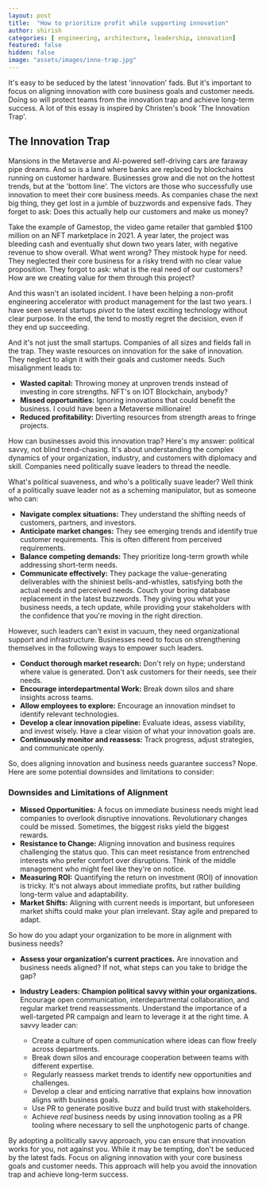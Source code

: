 ```yaml
---
layout: post
title:  "How to prioritize profit while supporting innovation"
author: shirish
categories: [ engineering, architecture, leadership, innovation]
featured: false
hidden: false
image: "assets/images/inno-trap.jpg"
---
```


It's easy to be seduced by the latest 'innovation' fads. But it's important to focus on aligning innovation with core business goals and customer needs. Doing so will protect teams from the innovation trap and achieve long-term success. A lot of this essay is inspired by Christen's book 'The Innovation Trap'.

## The Innovation Trap

Mansions in the Metaverse and AI-powered self-driving cars are faraway pipe dreams. And so is a land where banks are replaced by blockchains running on customer hardware. Businesses grow and die not on the hottest trends, but at the 'bottom line'. The victors are those who successfully use innovation to meet their core business meeds. As companies chase the next big thing, they get lost in a jumble of buzzwords and expensive fads. They forget to ask: Does this actually help our customers and make us money?

Take the example of Gamestop, the video game retailer that gambled $100 million on an NFT marketplace in 2021. A year later, the project was bleeding cash and eventually shut down two years later, with negative revenue to show overall. What went wrong? They mistook hype for need. They neglected their core business for a risky trend with no clear value proposition. They forgot to ask: what is the real need of our customers? How are we creating value for them through this project?

And this wasn't an isolated incident. I have been helping a non-profit engineering accelerator with product management for the last two years. I have seen several startups _pivot_ to the latest exciting technology without clear purpose. In the end, the tend to mostly regret the decision, even if they end up succeeding.

And it's not just the small startups. Companies of all sizes and fields fall in the trap. They waste resources on innovation for the sake of innovation. They neglect to align it with their goals and customer needs. Such misalignment leads to:

* **Wasted capital:** Throwing money at unproven trends instead of investing in core strengths. NFT's on IOT Blockchain, anybody?
* **Missed opportunities:** Ignoring innovations that could benefit the business. I could have been a Metaverse millionaire!
* **Reduced profitability:** Diverting resources from strength areas to fringe projects.

How can businesses avoid this innovation trap? Here's my answer: political savvy, not blind trend-chasing. It's about understanding the complex dynamics of your organization, industry, and customers with diplomacy and skill. Companies need politically suave leaders to thread the needle.

What's political suaveness, and who's a politically suave leader? Well think of a politically suave leader not as a scheming manipulator, but as someone who can:

* **Navigate complex situations:** They understand the shifting needs of customers, partners, and investors.
* **Anticipate market changes:** They see emerging trends and identify true customer requirements. This is often different from perceived requirements.
* **Balance competing demands:** They prioritize long-term growth while addressing short-term needs.
* **Communicate effectively:** They package the value-generating deliverables with the shiniest bells-and-whistles, satisfying both the actual needs and perceived needs. Couch your boring database replacement in the latest buzzwords. They giving you what your business needs, a tech update, while providing your stakeholders with the confidence that you're moving in the right direction.

However, such leaders can't exist in vacuum, they need organizational support and infrastructure. Businesses need to focus on strengthening themselves in the following ways to empower such leaders.

* **Conduct thorough market research:** Don't rely on hype; understand where value is generated. Don't ask customers for their needs, see their needs.
* **Encourage interdepartmental Work:** Break down silos and share insights across teams.
* **Allow employees to explore:** Encourage an innovation mindset to identify relevant technologies.
* **Develop a clear innovation pipeline:** Evaluate ideas, assess viability, and invest wisely. Have a clear vision of what your innovation goals are.
* **Continuously monitor and reassess:** Track progress, adjust strategies, and communicate openly.

So, does aligning innovation and business needs guarantee success? Nope. Here are some potential downsides and limitations to consider:

### Downsides and Limitations of Alignment

* **Missed Opportunities:** A focus on immediate business needs might lead companies to overlook disruptive innovations. Revolutionary changes could be missed. Sometimes, the biggest risks yield the biggest rewards.
* **Resistance to Change:** Aligning innovation and business  requires challenging the status quo. This can meet resistance from entrenched interests who prefer comfort over disruptions. Think of the middle management who might feel like they're on notice.
* **Measuring ROI:** Quantifying the return on investment (ROI) of innovation is tricky. It's not always about immediate profits, but rather building long-term value and adaptability.
* **Market Shifts:** Aligning with current needs is important, but unforeseen market shifts could make your plan irrelevant. Stay agile and prepared to adapt.

So how do you adapt your organization to be more in alignment with business needs?

* **Assess your organization's current practices.** Are innovation and business needs aligned? If not, what steps can you take to bridge the gap?

* **Industry Leaders: Champion political savvy within your organizations.** Encourage open communication, interdepartmental collaboration, and regular market trend reassessments. Understand the importance of a well-targeted PR campaign and learn to leverage it at the right time.  A savvy leader can:
    * Create a culture of open communication where ideas can flow freely across departments.
    * Break down silos and encourage cooperation between teams with different expertise.
    * Regularly reassess market trends to identify new opportunities and challenges.
    * Develop a clear and enticing narrative that explains how innovation aligns with business goals.
    * Use PR to generate positive buzz and build trust with stakeholders.
    * Achieve *real* business needs by using innovation tooling as a PR tooling where necessary to sell the unphotogenic parts of change.

By adopting a politically savvy approach, you can ensure that innovation works for you, not against you. While it may be tempting, don't be seduced by the latest fads. Focus on aligning innovation with your core business goals and customer needs. This approach will help you avoid the innovation trap and achieve long-term success.